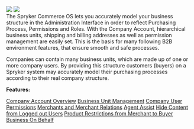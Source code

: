 <div class='feature-text'>
    <div class='feature-images'>
    <img class="light-mode" src="https://spryker.s3.eu-central-1.amazonaws.com/docs/Document+360/Capabilities+icons/light/company+account+management.svg"/>
    <img class="dark-mode" src="https://spryker.s3.eu-central-1.amazonaws.com/docs/Document+360/Capabilities+icons/dark/Company+Account+Management.svg"/>
    </div>
    <div class="feature-text-wrap">
 The Spryker Commerce OS lets you accurately model your business structure in the Administration Interface in order to reflect Purchasing Process, Permissions and Roles. With the Company Account, hierarchical business units, shipping and billing addresses as well as permission management are easily set. This is the basis for many following B2B environment features, that ensure smooth and safe processes.
        
Companies can contain many business units, which are made up of one or more company users. By providing this structure customers (buyers) on a Spryker system may accurately model their purchasing processes according to their real company structure.
    </div>
</div>

**Features:**

<div>
<a class="feature-link" href="https://documentation.spryker.com/v3/docs/company-account-overview">Company Account Overview</a>    
<a class="feature-link" href="https://documentation.spryker.com/v3/docs/business-unit-management">Business Unit Management</a>
<a class="feature-link" href="https://documentation.spryker.com/v3/docs/company-user-roles-and-permissions-overview">Company User Permissions</a>
<a class="feature-link" href="https://documentation.spryker.com/v3/docs/merchants-and-merchant-relations">Merchants and Merchant Relations</a>
<a class="feature-link" href="https://documentation.spryker.com/v3/docs/agent-assist">Agent Assist</a>
<a class="feature-link" href="https://documentation.spryker.com/v4/docs/hide-content-from-logged-out-users">Hide Content from Logged out Users</a>
<a class="feature-link" href="https://documentation.spryker.com/v3/docs/product-restrictions-from-merchant-to-buyer">Product Restrictions from Merchant to Buyer</a>
<a class="feature-link" href="https://documentation.spryker.com/v3/docs/business-on-behalf">Business On Behalf</a>
</div>